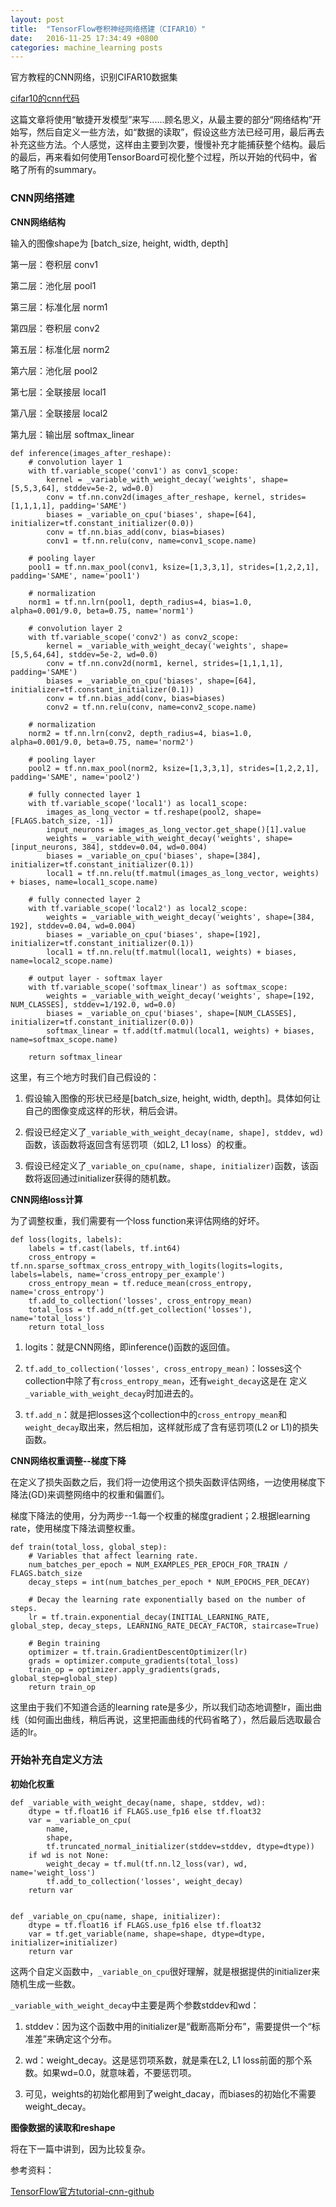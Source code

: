 ```yaml
---
layout: post
title:  "TensorFlow卷积神经网络搭建（CIFAR10）"
date:   2016-11-25 17:34:49 +0800
categories: machine_learning posts
---
```


官方教程的CNN网络，识别CIFAR10数据集

[cifar10的cnn代码][]

[cifar10的cnn代码]: https://github.com/ShengleiH/machine_learning/blob/master/tensorflow/tutorials/cifar10/cifar10_model.py

这篇文章将使用“敏捷开发模型”来写......顾名思义，从最主要的部分“网络结构”开始写，然后自定义一些方法，如“数据的读取”，假设这些方法已经可用，最后再去补充这些方法。个人感觉，这样由主要到次要，慢慢补充才能捕获整个结构。最后的最后，再来看如何使用TensorBoard可视化整个过程，所以开始的代码中，省略了所有的summary。

### CNN网络搭建

**CNN网络结构**

输入的图像shape为 [batch\_size, height, width, depth]

第一层：卷积层 conv1

第二层：池化层 pool1

第三层：标准化层 norm1

第四层：卷积层 conv2

第五层：标准化层 norm2

第六层：池化层 pool2

第七层：全联接层 local1

第八层：全联接层 local2

第九层：输出层 softmax_linear

```
def inference(images_after_reshape):
    # convolution layer 1
    with tf.variable_scope('conv1') as conv1_scope:
        kernel = _variable_with_weight_decay('weights', shape=[5,5,3,64], stddev=5e-2, wd=0.0)
        conv = tf.nn.conv2d(images_after_reshape, kernel, strides=[1,1,1,1], padding='SAME')
        biases = _variable_on_cpu('biases', shape=[64], initializer=tf.constant_initializer(0.0))
        conv = tf.nn.bias_add(conv, bias=biases)
        conv1 = tf.nn.relu(conv, name=conv1_scope.name)

    # pooling layer
    pool1 = tf.nn.max_pool(conv1, ksize=[1,3,3,1], strides=[1,2,2,1], padding='SAME', name='pool1')

    # normalization
    norm1 = tf.nn.lrn(pool1, depth_radius=4, bias=1.0, alpha=0.001/9.0, beta=0.75, name='norm1')

    # convolution layer 2
    with tf.variable_scope('conv2') as conv2_scope:
        kernel = _variable_with_weight_decay('weights', shape=[5,5,64,64], stddev=5e-2, wd=0.0)
        conv = tf.nn.conv2d(norm1, kernel, strides=[1,1,1,1], padding='SAME')
        biases = _variable_on_cpu('biases', shape=[64], initializer=tf.constant_initializer(0.1))
        conv = tf.nn.bias_add(conv, bias=biases)
        conv2 = tf.nn.relu(conv, name=conv2_scope.name)

    # normalization
    norm2 = tf.nn.lrn(conv2, depth_radius=4, bias=1.0, alpha=0.001/9.0, beta=0.75, name='norm2')

    # pooling layer
    pool2 = tf.nn.max_pool(norm2, ksize=[1,3,3,1], strides=[1,2,2,1], padding='SAME', name='pool2')

    # fully connected layer 1
    with tf.variable_scope('local1') as local1_scope:
        images_as_long_vector = tf.reshape(pool2, shape=[FLAGS.batch_size, -1])
        input_neurons = images_as_long_vector.get_shape()[1].value
        weights = _variable_with_weight_decay('weights', shape=[input_neurons, 384], stddev=0.04, wd=0.004)
        biases = _variable_on_cpu('biases', shape=[384], initializer=tf.constant_initializer(0.1))
        local1 = tf.nn.relu(tf.matmul(images_as_long_vector, weights) + biases, name=local1_scope.name)

    # fully connected layer 2
    with tf.variable_scope('local2') as local2_scope:
        weights = _variable_with_weight_decay('weights', shape=[384, 192], stddev=0.04, wd=0.004)
        biases = _variable_on_cpu('biases', shape=[192], initializer=tf.constant_initializer(0.1))
        local1 = tf.nn.relu(tf.matmul(local1, weights) + biases, name=local2_scope.name)

    # output layer - softmax layer
    with tf.variable_scope('softmax_linear') as softmax_scope:
        weights = _variable_with_weight_decay('weights', shape=[192, NUM_CLASSES], stddev=1/192.0, wd=0.0)
        biases = _variable_on_cpu('biases', shape=[NUM_CLASSES], initializer=tf.constant_initializer(0.0))
        softmax_linear = tf.add(tf.matmul(local1, weights) + biases, name=softmax_scope.name)

    return softmax_linear
```

这里，有三个地方时我们自己假设的：

1. 假设输入图像的形状已经是[batch\_size, height, width, depth]。具体如何让自己的图像变成这样的形状，稍后会讲。

2. 假设已经定义了```_variable_with_weight_decay(name, shape], stddev, wd)```函数，该函数将返回含有惩罚项（如L2, L1 loss）的权重。

3. 假设已经定义了```_variable_on_cpu(name, shape, initializer)```函数，该函数将返回通过initializer获得的随机数。

**CNN网络loss计算**

为了调整权重，我们需要有一个loss function来评估网络的好坏。

```
def loss(logits, labels):
    labels = tf.cast(labels, tf.int64)
    cross_entropy = tf.nn.sparse_softmax_cross_entropy_with_logits(logits=logits, labels=labels, name='cross_entropy_per_example')
    cross_entropy_mean = tf.reduce_mean(cross_entropy, name='cross_entropy')
    tf.add_to_collection('losses', cross_entropy_mean)
    total_loss = tf.add_n(tf.get_collection('losses'), name='total_loss')
    return total_loss
```

1. logits：就是CNN网络，即inference()函数的返回值。

2. ```tf.add_to_collection('losses', cross_entropy_mean)```：losses这个collection中除了有```cross_entropy_mean```，还有```weight_decay```这是在
定义```_variable_with_weight_decay```时加进去的。

3. ```tf.add_n```：就是把losses这个collection中的```cross_entropy_mean```和```weight_decay```取出来，然后相加，这样就形成了含有惩罚项(L2 or L1)的损失函数。

**CNN网络权重调整--梯度下降**

在定义了损失函数之后，我们将一边使用这个损失函数评估网络，一边使用梯度下降法(GD)来调整网络中的权重和偏置们。

梯度下降法的使用，分为两步--1.每一个权重的梯度gradient；2.根据learning rate，使用梯度下降法调整权重。

```
def train(total_loss, global_step):
    # Variables that affect learning rate.
    num_batches_per_epoch = NUM_EXAMPLES_PER_EPOCH_FOR_TRAIN / FLAGS.batch_size
    decay_steps = int(num_batches_per_epoch * NUM_EPOCHS_PER_DECAY)

    # Decay the learning rate exponentially based on the number of steps.
    lr = tf.train.exponential_decay(INITIAL_LEARNING_RATE, global_step, decay_steps, LEARNING_RATE_DECAY_FACTOR, staircase=True)

    # Begin training
    optimizer = tf.train.GradientDescentOptimizer(lr)
    grads = optimizer.compute_gradients(total_loss)
    train_op = optimizer.apply_gradients(grads, global_step=global_step)
    return train_op
```

这里由于我们不知道合适的learning rate是多少，所以我们动态地调整lr，画出曲线（如何画出曲线，稍后再说，这里把画曲线的代码省略了），然后最后选取最合适的lr。

### 开始补充自定义方法

**初始化权重**

```
def _variable_with_weight_decay(name, shape, stddev, wd):
    dtype = tf.float16 if FLAGS.use_fp16 else tf.float32
    var = _variable_on_cpu(
        name,
        shape,
        tf.truncated_normal_initializer(stddev=stddev, dtype=dtype))
    if wd is not None:
        weight_decay = tf.mul(tf.nn.l2_loss(var), wd, name='weight_loss')
        tf.add_to_collection('losses', weight_decay)
    return var


def _variable_on_cpu(name, shape, initializer):
    dtype = tf.float16 if FLAGS.use_fp16 else tf.float32
    var = tf.get_variable(name, shape=shape, dtype=dtype, initializer=initializer)
    return var
```

这两个自定义函数中，```_variable_on_cpu```很好理解，就是根据提供的initializer来随机生成一些数。

```_variable_with_weight_decay```中主要是两个参数stddev和wd：

1. stddev：因为这个函数中用的initializer是“截断高斯分布”，需要提供一个“标准差”来确定这个分布。

2. wd：weight_decay。这是惩罚项系数，就是乘在L2, L1 loss前面的那个系数。如果wd=0.0，就意味着，不要惩罚项。

3. 可见，weights的初始化都用到了weight_dacay，而biases的初始化不需要weight_decay。

**图像数据的读取和reshape**

将在下一篇中讲到，因为比较复杂。

参考资料：

[TensorFlow官方tutorial-cnn-github][]

[TensorFlow官方tutorial-cnn-github]: https://github.com/tensorflow/tensorflow/tree/r0.11/tensorflow/models/image/cifar10